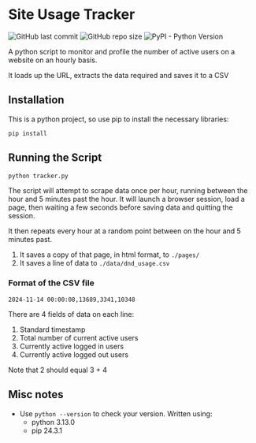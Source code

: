 # Site Usage Tracker

![GitHub last commit](https://img.shields.io/github/last-commit/FaithLilley/DDB-usage-monitor?style=plastic&logo=github) ![GitHub repo size](https://img.shields.io/github/repo-size/FaithLilley/DDB-usage-monitor?style=plastic) ![PyPI - Python Version](https://img.shields.io/pypi/pyversions/playwright?style=plastic)

A python script to monitor and profile the number of active users on a website on an hourly basis.

It loads up the URL, extracts the data required and saves it to a CSV

## Installation

This is a python project, so use pip to install the necessary libraries:

`pip install`

## Running the Script

`python tracker.py`

The script will attempt to scrape data once per hour, running between the hour and 5 minutes past the hour. It will launch a browser session, load a page, then waiting a few seconds before saving data and quitting the session.

It then repeats every hour at a random point between on the hour and 5 minutes past.

1. It saves a copy of that page, in html format, to `./pages/`
2. It saves a line of data to `./data/dnd_usage.csv`

### Format of the CSV file

`2024-11-14 00:00:08,13689,3341,10348`

There are 4 fields of data on each line:

1. Standard timestamp
2. Total number of current active users
3. Currently active logged in users
4. Currently active logged out users

Note that 2 should equal 3 + 4

## Misc notes

- Use `python --version` to check your version. Written using:
  - python 3.13.0
  - pip 24.3.1

